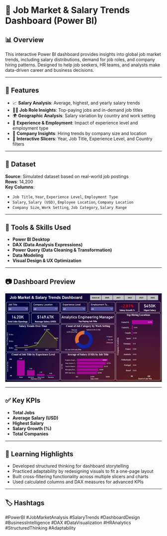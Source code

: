 # 💼 Job Market & Salary Trends Dashboard (Power BI)

## 📊 Overview
This interactive Power BI dashboard provides insights into global job market trends, including salary distributions, demand for job roles, and company hiring patterns. Designed to help job seekers, HR teams, and analysts make data-driven career and business decisions.

---

## 🚀 Features

- 📈 **Salary Analysis**: Average, highest, and yearly salary trends
- 👨‍💻 **Job Role Insights**: Top-paying jobs and in-demand job titles
- 🌍 **Geographic Analysis**: Salary variation by country and work setting
- 🧠 **Experience & Employment**: Impact of experience level and employment type
- 🏢 **Company Insights**: Hiring trends by company size and location
- 🔎 **Interactive Slicers**: Year, Job Title, Experience Level, and Country filters

---

## 📁 Dataset
**Source**: Simulated dataset based on real-world job postings  
**Rows**: 14,200  
**Key Columns**:
- `Job Title`, `Year`, `Experience Level`, `Employment Type`
- `Salary`, `Salary (USD)`, `Employee Location`, `Company Location`
- `Company Size`, `Work Setting`, `Job Category`, `Salary Range`

---

## 🔧 Tools & Skills Used
- **Power BI Desktop**
- **DAX (Data Analysis Expressions)**
- **Power Query (Data Cleaning & Transformation)**
- **Data Modeling**
- **Visual Design & UX Optimization**

---

## 📷 Dashboard Preview

![Main Dashboard Screenshot](./images/screenshot_dashboard.png)

---

## ✅ Key KPIs
- **Total Jobs**
- **Average Salary (USD)**
- **Highest Salary**
- **Salary Growth (%)**
- **Total Companies**

---

## 🧠 Learning Highlights
- Developed structured thinking for dashboard storytelling  
- Practiced adaptability by redesigning visuals to fit a one-page layout  
- Built cross-filtering functionality across multiple slicers and charts  
- Used calculated columns and DAX measures for advanced KPIs

---

## 🏷️ Hashtags
#PowerBI #JobMarketAnalysis #SalaryTrends #DashboardDesign #BusinessIntelligence #DAX #DataVisualization #HRAnalytics #StructuredThinking #Adaptability
